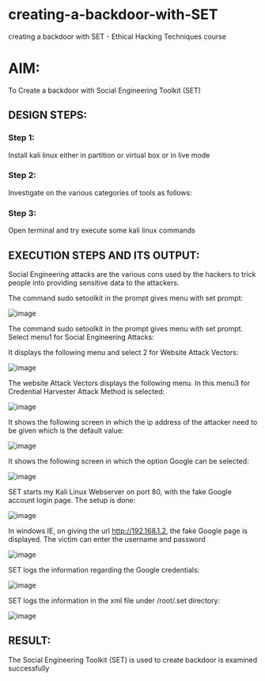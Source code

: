 # creating-a-backdoor-with-SET
creating a backdoor with SET - Ethical Hacking Techniques course

# AIM:
To Create a backdoor with Social Engineering Toolkit (SET)

## DESIGN STEPS:

### Step 1:

Install kali linux either in partition or virtual box or in live mode


### Step 2:

Investigate on the various categories of tools as follows:

### Step 3:

Open terminal and try execute some kali linux commands

## EXECUTION STEPS AND ITS OUTPUT:
Social Engineering attacks are the various cons used by the hackers to trick people into providing sensitive data to the attackers. 

The command sudo setoolkit in the prompt gives menu with set prompt:

![image](https://github.com/gowriganeshns/creating-a-backdoor-with-SET/assets/118904526/ac5a1971-c986-41a7-beb5-3a5a6b0e242f)

The command sudo setoolkit in the prompt gives menu with set prompt. Select menu1 for Social Engineering Attacks:

It displays the following menu and select 2 for Website Attack Vectors:

![image](https://github.com/gowriganeshns/creating-a-backdoor-with-SET/assets/118904526/4b0331a9-d69e-4b4a-aa93-bbf3cbdea640)

The website Attack Vectors displays the following menu. In this menu3 for Credential Harvester Attack Method is selected:

![image](https://github.com/gowriganeshns/creating-a-backdoor-with-SET/assets/118904526/e286a7e8-ef48-4af3-beef-a1d079ac9ff4)

It shows the following screen in which the ip address of the attacker need to be given which is the default value:

![image](https://github.com/gowriganeshns/creating-a-backdoor-with-SET/assets/118904526/bcd61064-7737-4924-ba46-022e53d58e5c)

It shows the following screen in which the option Google can be selected:

![image](https://github.com/gowriganeshns/creating-a-backdoor-with-SET/assets/118904526/18ef03ef-60d3-4558-b1e8-324f77e74cd4)

SET starts my Kali Linux Webserver on port 80, with the fake Google account login page. The setup is done:

![image](https://github.com/gowriganeshns/creating-a-backdoor-with-SET/assets/118904526/77ea47e6-c32b-4d49-bd81-245b56c6a3c9)

In windows IE, on giving the url http://192.168.1.2, the fake Google page is displayed. The victim can enter the username and password

![image](https://github.com/gowriganeshns/creating-a-backdoor-with-SET/assets/118904526/ee090a24-3501-4d39-b8f6-65872e58919c)

SET logs the information regarding the Google credentials:

![image](https://github.com/gowriganeshns/creating-a-backdoor-with-SET/assets/118904526/103d4669-d038-487d-9aaa-21485bee34d9)

SET logs the information in the xml file under /root/.set directory:

![image](https://github.com/gowriganeshns/creating-a-backdoor-with-SET/assets/118904526/a54f4349-612f-4b84-a07a-2330c054a96d)


## RESULT:
The Social Engineering Toolkit (SET) is used to create backdoor is  examined successfully

